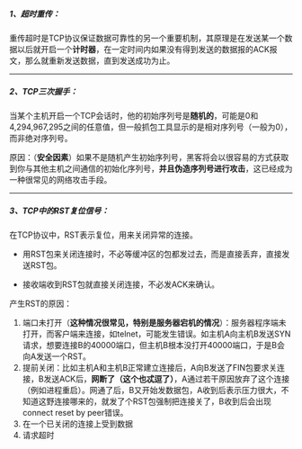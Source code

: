 ##### **1、超时重传**：

重传超时是TCP协议保证数据可靠性的另一个重要机制，其原理是在发送某一个数据以后就开启一个**计时器**，在一定时间内如果没有得到发送的数据报的ACK报文，那么就重新发送数据，直到发送成功为止。



***

##### **2、TCP三次握手：**

当某个主机开启一个TCP会话时，他的初始序列号是**随机的**，可能是0和4,294,967,295之间的任意值，但一般抓包工具显示的是相对序列号（一般为0），而非绝对序列号。

原因：（**安全因素**）如果不是随机产生初始序列号，黑客将会以很容易的方式获取到你与其他主机之间通信的初始化序列号，**并且伪造序列号进行攻击**，这已经成为一种很常见的网络攻击手段。



***

##### 3、TCP中的RST复位信号：

在TCP协议中，RST表示复位，用来关闭异常的连接。

- 用RST包来关闭连接时，不必等缓冲区的包都发过去，而是直接丢弃，直接发送RST包。

- 接收端收到RST包就直接关闭连接，不必发ACK来确认。



产生RST的原因：

1. 端口未打开（**这种情况很常见，特别是服务器宕机的情况**）：服务器程序端未打开，而客户端来连接，如telnet，可能发生错误。如主机A向主机B发送SYN请求，想要连接B的40000端口，但主机B根本没打开40000端口，于是B会向A发送一个RST。
2. 提前关闭：比如主机A和主机B正常建立连接后，A向B发送了FIN包要求关连接，B发送ACK后，**网断了（这个也忒逗了）**，A通过若干原因放弃了这个连接（例如进程重启）。网通了后，B又开始发数据包，A收到后表示压力很大，不知道这野连接哪来的，就发了个RST包强制把连接关了，B收到后会出现connect reset by peer错误。
3. 在一个已关闭的连接上受到数据
4. 请求超时

